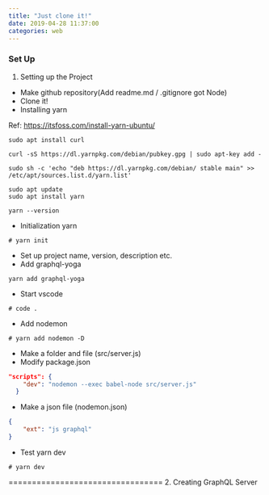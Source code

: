 ```yaml
---
title: "Just clone it!"
date: 2019-04-28 11:37:00
categories: web
---
```

### Set Up
1. Setting up the Project
- Make github repository(Add readme.md / .gitignore got Node)
- Clone it!
- Installing yarn

Ref: <https://itsfoss.com/install-yarn-ubuntu/>

```
sudo apt install curl

curl -sS https://dl.yarnpkg.com/debian/pubkey.gpg | sudo apt-key add -

sudo sh -c 'echo "deb https://dl.yarnpkg.com/debian/ stable main" >> /etc/apt/sources.list.d/yarn.list'

sudo apt update
sudo apt install yarn

yarn --version
```
- Initialization yarn
```
# yarn init
```
- Set up project name, version, description etc.
- Add graphql-yoga
```
yarn add graphql-yoga
```
- Start vscode
```
# code .
```
- Add nodemon
```
# yarn add nodemon -D
```
- Make a folder and file (src/server.js)
- Modify package.json
```json
"scripts": {
    "dev": "nodemon --exec babel-node src/server.js"
  }

```
- Make a json file (nodemon.json)
```json
{
    "ext": "js graphql"
}
```
- Test yarn dev 
```
# yarn dev
```
=================================
2. Creating GraphQL Server
